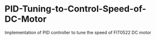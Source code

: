 # PID-Tuning-to-Control-Speed-of-DC-Motor
Implementation of PID controller to tune the speed of FIT0522 DC motor 
